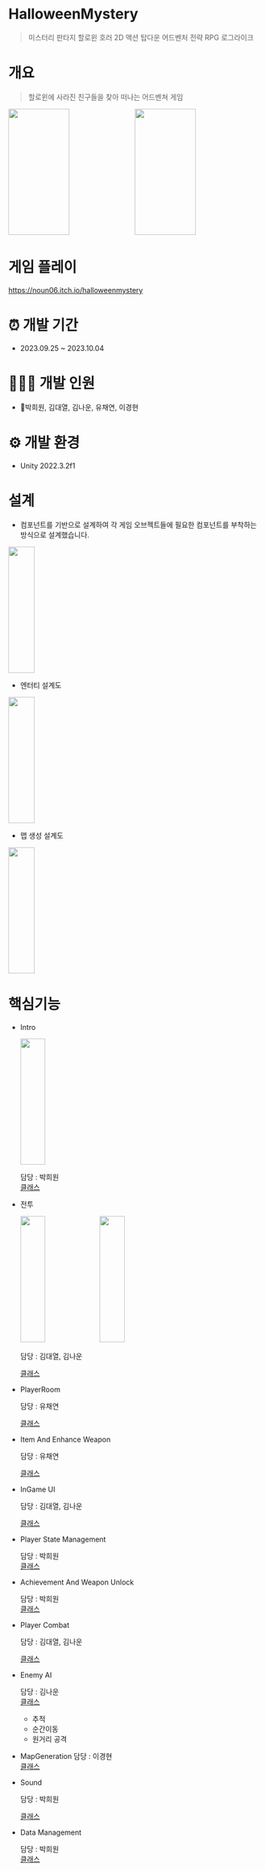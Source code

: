 # HalloweenMystery
> 미스터리 판타지 할로윈 호러 2D 액션 탑다운 어드벤처 전략 RPG 로그라이크

# 개요 
> 할로윈에 사라진 친구들을 찾아 떠나는 어드벤쳐 게임<br>

<p>
  <img src="https://user-images.githubusercontent.com/115692722/272451159-fe70fd6c-43e3-4477-a0f1-cf31f1980809.gif" width="49%" height="250" />
  <img src="https://user-images.githubusercontent.com/115692722/272449284-0c1ac259-4973-49da-8917-da2ef34c0c6a.gif" width="49%" height="250" />  
</p>


# 게임 플레이
https://noun06.itch.io/halloweenmystery



# ⏰ 개발 기간 
- 2023.09.25 ~ 2023.10.04

# 🧑‍🤝‍🧑 개발 인원 
- 👑박희원, 김대열, 김나운, 유채연, 이경현

# ⚙️ 개발 환경 
- Unity 2022.3.2f1

# 설계
- 컴포넌트를 기반으로 설계하여 각 게임 오브젝트들에 필요한 컴포넌트를 부착하는 방식으로 설계했습니다.

  <p></p>
<img width="32%" height = "250"  src="https://github.com/phw97123/HalloweenMystery/assets/115692722/1a608e57-b9eb-470a-9547-85a1a66613cc">

- 엔터티 설계도
<img width="32%" height = "250" src="https://github.com/phw97123/HalloweenMystery/assets/115692722/4dd298eb-4091-43be-8d36-17d36a29e811">

- 맵 생성 설계도
<img width="32%" height = "250"  src="https://github.com/phw97123/HalloweenMystery/assets/115692722/09b0f4d8-bfba-410b-b0d4-4e96d39ce207">

# 핵심기능

- Intro

  <img width="32%" height = "250" src = "https://user-images.githubusercontent.com/115692722/272461620-f93b1989-699c-4973-a043-3e7992177aee.gif">
  
  담당 : 박희원<br>
  [클래스](https://github.com/phw97123/HalloweenMystery/blob/main/Assets/Scripts/Entities/Timeline/TimelineController.cs)


- 전투

  <p>
    <img width="32%" height = "250" src = "https://user-images.githubusercontent.com/115692722/272449284-0c1ac259-4973-49da-8917-da2ef34c0c6a.gif">
    <img width="32%" height = "250" src = "https://user-images.githubusercontent.com/115692722/272451159-fe70fd6c-43e3-4477-a0f1-cf31f1980809.gif">
  </p>

  담당 : 김대열, 김나운<br>
  
  [클래스](https://github.com/phw97123/HalloweenMystery/tree/main/Assets/Scripts/Entities/Attacks)
  
- PlayerRoom

  담당 : 유채연<br>
  
  [클래스](https://github.com/phw97123/HalloweenMystery/blob/main/Assets/Scripts/Managers/RoomManager.cs)

- Item And Enhance Weapon

  담당 : 유채연<br>
  
  [클래스](https://github.com/phw97123/HalloweenMystery/tree/main/Assets/PCG)
  
- InGame UI

  담당 : 김대열, 김나운<br>
  
  [클래스](https://github.com/phw97123/HalloweenMystery/tree/main/Assets/Scripts/UI)

- Player State Management

    담당 : 박희원<br>
    [클래스](https://github.com/phw97123/HalloweenMystery/blob/928db51d34bfd134c2283768178bb9fbfa0a429f/Assets/Scripts/Managers/GameManager.cs#L210C1-L244C2)

- Achievement And Weapon Unlock

    담당 : 박희원<br>
    [클래스](https://github.com/phw97123/HalloweenMystery/blob/main/Assets/Scripts/Managers/AchiveManager.cs)

- Player Combat

  담당 : 김대열, 김나운<br>
  
  [클래스](https://github.com/phw97123/HalloweenMystery/tree/main/Assets/Scripts/Entities/Attacks)

- Enemy AI
  
  담당 : 김나운<br>
  [클래스](https://github.com/phw97123/HalloweenMystery/tree/main/Assets/Scripts/Entities/Enemies)
  - 추적
  - 순간이동
  - 원거리 공격

- MapGeneration
  담당 : 이경현<br>
  [클래스](https://github.com/phw97123/HalloweenMystery/tree/main/Assets/PCG)
  
- Sound

  담당 : 박희원<br>
  
  [클래스](https://github.com/phw97123/HalloweenMystery/blob/main/Assets/Scripts/Managers/SoundManager.cs)

- Data Management

  담당 : 박희원<br>
  [클래스](https://github.com/phw97123/HalloweenMystery/blob/main/Assets/Scripts/Managers/DataManager.cs)





  

